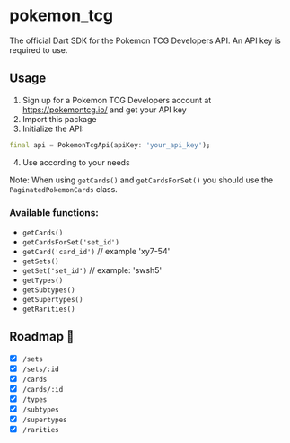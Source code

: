 # pokemon_tcg

The official Dart SDK for the Pokemon TCG Developers API. An API key is required to use.

## Usage

1. Sign up for a Pokemon TCG Developers account at https://pokemontcg.io/ and get your API key
2. Import this package
3. Initialize the API:
```Dart
final api = PokemonTcgApi(apiKey: 'your_api_key');
```
4. Use according to your needs

Note: When using `getCards()` and `getCardsForSet()` you should use the `PaginatedPokemonCards` class.

### Available functions:
* `getCards()`
* `getCardsForSet('set_id')`
* `getCard('card_id')` // example 'xy7-54'
* `getSets()`
* `getSet('set_id')` // example: 'swsh5'
* `getTypes()`
* `getSubtypes()`
* `getSupertypes()`
* `getRarities()`

## Roadmap 🚀
- [X] `/sets`
- [X] `/sets/:id`
- [X] `/cards`
- [X] `/cards/:id`
- [X] `/types`
- [X] `/subtypes`
- [X] `/supertypes`
- [X] `/rarities`

